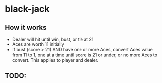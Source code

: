 # black-jack

## How it works

- Dealer will hit until win, bust, or tie at 21
- Aces are worth 11 initially
- If bust (score > 21) AND have one or more Aces,
  convert Aces value from 11 to 1,
  one at a time until score is 21 or under,
  or no more Aces to convert.
  This applies to player and dealer.

## TODO:

